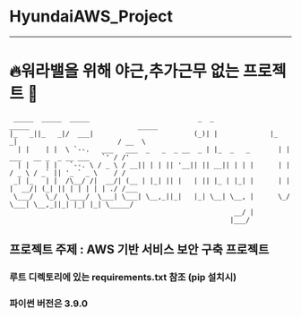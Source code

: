 # HyundaiAWS_Project

---

# 🔥워라밸을 위해 야근,추가근무 없는 프로젝트 🙏

```
 _____  _____  _____                           _  _               _____                           _____
|_   _||_   _|/  ___|                         (_)| |             |_   _|                         / __  \
  | |    | |  \ `--.   ___   ___  _   _  _ __  _ | |_  _   _       | |    ___   __ _  _ __ ___   `' / /'
  | |    | |   `--. \ / _ \ / __|| | | || '__|| || __|| | | |      | |   / _ \ / _` || '_ ` _ \    / /
 _| |_   | |  /\__/ /|  __/| (__ | |_| || |   | || |_ | |_| |      | |  |  __/| (_| || | | | | | ./ /___
 \___/   \_/  \____/  \___| \___| \__,_||_|   |_| \__| \__, |      \_/   \___| \__,_||_| |_| |_| \_____/
                                                        __/ |
                                                       |___/
```

## 프로젝트 주제 : AWS 기반 서비스 보안 구축 프로젝트

### 루트 디렉토리에 있는 requirements.txt 참조 (pip 설치시)

### 파이썬 버전은 3.9.0
